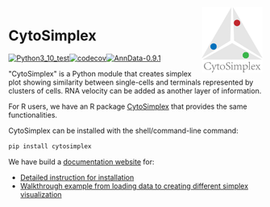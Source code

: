 <img src="docs/images/logo_bright.png" align="right" width="120" />

# CytoSimplex

[![Python3_10_test](https://github.com/welch-lab/pyCytoSimplex/actions/workflows/python-package.yml/badge.svg)](https://github.com/welch-lab/pyCytoSimplex/actions/workflows/python-package.yml)[![codecov](https://codecov.io/gh/mvfki/pyCytoSimplex/branch/main/graph/badge.svg?token=L839lYPVon)](https://codecov.io/gh/mvfki/pyCytoSimplex)[![AnnData-0.9.1](https://img.shields.io/badge/AnnData-0.9.1-blue)](https://pypi.org/project/anndata/)

"CytoSimplex" is a Python module that creates simplex plot showing similarity between single-cells and terminals represented by clusters of cells.
RNA velocity can be added as another layer of information.

For R users, we have an R package [CytoSimplex](https://github.com/welch-lab/CytoSimplex) that provides the same functionalities.

CytoSimplex can be installed with the shell/command-line command:

```bash
pip install cytosimplex
```

We have build a [documentation website](https://pycytosimplex.readthedocs.io/en/latest/index.html) for:
- [Detailed instruction for installation](https://pycytosimplex.readthedocs.io/en/latest/installation.html)
- [Walkthrough example from loading data to creating different simplex visualization](https://pycytosimplex.readthedocs.io/en/latest/example/index.html)
